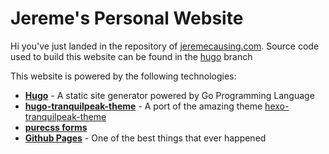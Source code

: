 # Jereme's Personal Website

Hi you've just landed in the repository of [jeremecausing.com](http://jeremecausing.com). Source code used to build this website can be found in the [hugo](https://github.com/jeremejazz/jeremejazz.github.io/tree/hugo) branch

This website is powered by the following technologies: 

- [**Hugo**](http://gohugo.io) - A static site generator powered by Go Programming Language
- [**hugo-tranquilpeak-theme**](https://github.com/kakawait/hugo-tranquilpeak-theme) - A port of the amazing theme [hexo-tranquilpeak-theme](https://github.com/LouisBarranqueiro/hexo-theme-tranquilpeak)
- [**purecss forms**](http://purecss.io)
- [**Github Pages**](https://pages.github.com/) - One of the best things that ever happened